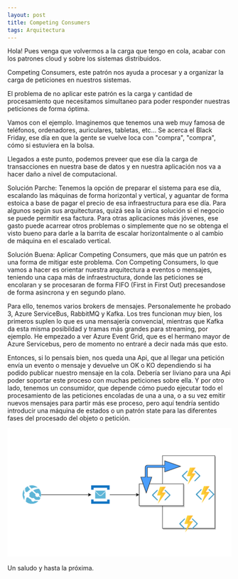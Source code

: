 ```yaml
---
layout: post
title: Competing Consumers
tags: Arquitectura
---
```


Hola! Pues venga que volvermos a la carga que tengo en cola, acabar con los patrones cloud y sobre los sistemas distribuidos.

Competing Consumers, este patrón nos ayuda a procesar y a organizar la carga de peticiones en nuestros sistemas.

El problema de no aplicar este patrón es la carga y cantidad de procesamiento que necesitamos simultaneo para poder responder nuestras peticiones de forma óptima. 

Vamos con el ejemplo. Imaginemos que tenemos una web muy famosa de teléfonos, ordenadores, auriculares, tabletas, etc... Se acerca el Black Friday, ese día en que la gente se vuelve loca con "compra", "compra", cómo si estuviera en la bolsa. 

Llegados a este punto, podemos preveer que ese día la carga de transacciones en nuestra base de datos y en nuestra aplicación nos va a hacer daño a nivel de computacional. 

Solución Parche: Tenemos la opción de preparar el sistema para ese día, escalando las máquinas de forma horizontal y vertical, y aguantar de forma estoica a base de pagar el precio de esa infraestructura para ese día. Para algunos según sus arquitecturas, quizá sea la única solución si el negocio se puede permitir esa factura. Para otras aplicaciones más jóvenes, ese gasto puede acarrear otros problemas o simplemente que no se obtenga el visto bueno para darle a la barrita de escalar horizontalmente o al cambio de máquina en el escalado vertical.

Solución Buena: Aplicar Competing Consumers, que más que un patrón es una forma de mitigar este problema. Con Competing Consumers, lo que vamos a hacer es orientar nuestra arquitectura a eventos o mensajes, teniendo una capa más de infraestructura, donde las peticiones se encolaran y se procesaran de forma FIFO (First in First Out) precesandose de forma asincrona y en segundo plano.

Para ello, tenemos varios brokers de mensajes. Personalemente he probado 3, Azure ServiceBus, RabbitMQ y Kafka. Los tres funcionan muy bien, los primeros suplen lo que es una mensajería convencial, mientras que Kafka da esta misma posibildad y tramas más grandes para streaming, por ejemplo. He empezado a ver Azure Event Grid, que es el hermano mayor de Azure Servicebus, pero de momento no entraré a decir nada más que esto.

Entonces, si lo pensaís bien, nos queda una Api, que al llegar una petición envía un evento o mensaje y devuelve un OK o KO dependiendo si ha podido publicar nuestro mensaje en la cola. Debería ser liviano para una Api poder soportar este proceso con muchas peticiones sobre ella. Y por otro lado, tenemos un consumidor, que depende cómo puedo ejecutar todo el procesamiento de las peticiones encoladas de una a una, o a su vez emitir nuevos mensajes para partir más ese proceso, pero aquí tendría sentido introducir una máquina de estados o un patrón state para las diferentes fases del procesado del objeto o petición.

![Competing Consumers](/img/cloudpatterns/competing-consumers.png "Competing Consumers")

Un saludo y hasta la próxima. 

